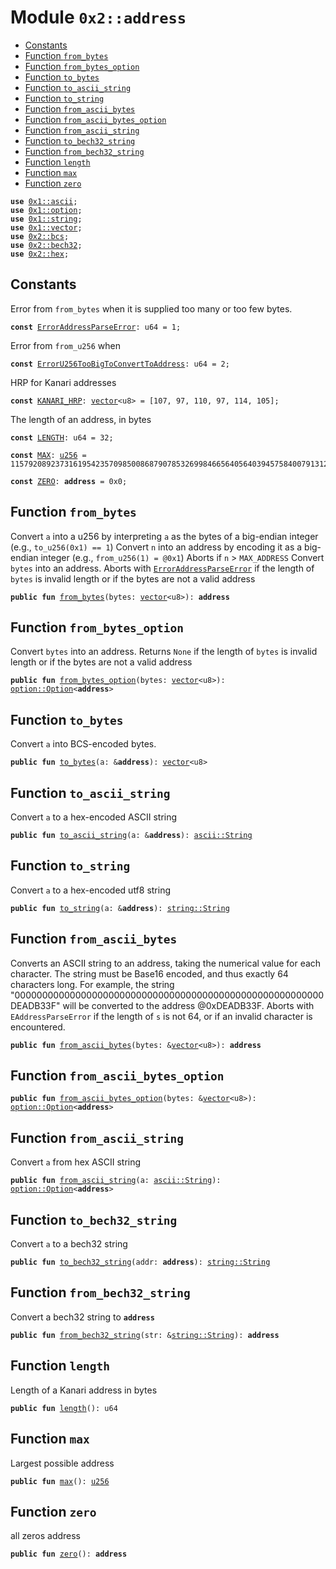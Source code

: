 
<a name="0x2_address"></a>

# Module `0x2::address`



-  [Constants](#@Constants_0)
-  [Function `from_bytes`](#0x2_address_from_bytes)
-  [Function `from_bytes_option`](#0x2_address_from_bytes_option)
-  [Function `to_bytes`](#0x2_address_to_bytes)
-  [Function `to_ascii_string`](#0x2_address_to_ascii_string)
-  [Function `to_string`](#0x2_address_to_string)
-  [Function `from_ascii_bytes`](#0x2_address_from_ascii_bytes)
-  [Function `from_ascii_bytes_option`](#0x2_address_from_ascii_bytes_option)
-  [Function `from_ascii_string`](#0x2_address_from_ascii_string)
-  [Function `to_bech32_string`](#0x2_address_to_bech32_string)
-  [Function `from_bech32_string`](#0x2_address_from_bech32_string)
-  [Function `length`](#0x2_address_length)
-  [Function `max`](#0x2_address_max)
-  [Function `zero`](#0x2_address_zero)


<pre><code><b>use</b> <a href="">0x1::ascii</a>;
<b>use</b> <a href="">0x1::option</a>;
<b>use</b> <a href="">0x1::string</a>;
<b>use</b> <a href="">0x1::vector</a>;
<b>use</b> <a href="bcs.md#0x2_bcs">0x2::bcs</a>;
<b>use</b> <a href="bech32.md#0x2_bech32">0x2::bech32</a>;
<b>use</b> <a href="hex.md#0x2_hex">0x2::hex</a>;
</code></pre>



<a name="@Constants_0"></a>

## Constants


<a name="0x2_address_ErrorAddressParseError"></a>

Error from <code>from_bytes</code> when it is supplied too many or too few bytes.


<pre><code><b>const</b> <a href="address.md#0x2_address_ErrorAddressParseError">ErrorAddressParseError</a>: u64 = 1;
</code></pre>



<a name="0x2_address_ErrorU256TooBigToConvertToAddress"></a>

Error from <code>from_u256</code> when


<pre><code><b>const</b> <a href="address.md#0x2_address_ErrorU256TooBigToConvertToAddress">ErrorU256TooBigToConvertToAddress</a>: u64 = 2;
</code></pre>



<a name="0x2_address_KANARI_HRP"></a>

HRP for Kanari addresses


<pre><code><b>const</b> <a href="address.md#0x2_address_KANARI_HRP">KANARI_HRP</a>: <a href="">vector</a>&lt;u8&gt; = [107, 97, 110, 97, 114, 105];
</code></pre>



<a name="0x2_address_LENGTH"></a>

The length of an address, in bytes


<pre><code><b>const</b> <a href="address.md#0x2_address_LENGTH">LENGTH</a>: u64 = 32;
</code></pre>



<a name="0x2_address_MAX"></a>



<pre><code><b>const</b> <a href="address.md#0x2_address_MAX">MAX</a>: <a href="">u256</a> = 115792089237316195423570985008687907853269984665640564039457584007913129639935;
</code></pre>



<a name="0x2_address_ZERO"></a>



<pre><code><b>const</b> <a href="address.md#0x2_address_ZERO">ZERO</a>: <b>address</b> = 0x0;
</code></pre>



<a name="0x2_address_from_bytes"></a>

## Function `from_bytes`

Convert <code>a</code> into a u256 by interpreting <code>a</code> as the bytes of a big-endian integer
(e.g., <code>to_u256(0x1) == 1</code>)
Convert <code>n</code> into an address by encoding it as a big-endian integer (e.g., <code>from_u256(1) = @0x1</code>)
Aborts if <code>n</code> > <code>MAX_ADDRESS</code>
Convert <code>bytes</code> into an address.
Aborts with <code><a href="address.md#0x2_address_ErrorAddressParseError">ErrorAddressParseError</a></code> if the length of <code>bytes</code> is invalid length or if the bytes are not a valid address


<pre><code><b>public</b> <b>fun</b> <a href="address.md#0x2_address_from_bytes">from_bytes</a>(bytes: <a href="">vector</a>&lt;u8&gt;): <b>address</b>
</code></pre>



<a name="0x2_address_from_bytes_option"></a>

## Function `from_bytes_option`

Convert <code>bytes</code> into an address.
Returns <code>None</code> if the length of <code>bytes</code> is invalid length or if the bytes are not a valid address


<pre><code><b>public</b> <b>fun</b> <a href="address.md#0x2_address_from_bytes_option">from_bytes_option</a>(bytes: <a href="">vector</a>&lt;u8&gt;): <a href="_Option">option::Option</a>&lt;<b>address</b>&gt;
</code></pre>



<a name="0x2_address_to_bytes"></a>

## Function `to_bytes`

Convert <code>a</code> into BCS-encoded bytes.


<pre><code><b>public</b> <b>fun</b> <a href="address.md#0x2_address_to_bytes">to_bytes</a>(a: &<b>address</b>): <a href="">vector</a>&lt;u8&gt;
</code></pre>



<a name="0x2_address_to_ascii_string"></a>

## Function `to_ascii_string`

Convert <code>a</code> to a hex-encoded ASCII string


<pre><code><b>public</b> <b>fun</b> <a href="address.md#0x2_address_to_ascii_string">to_ascii_string</a>(a: &<b>address</b>): <a href="_String">ascii::String</a>
</code></pre>



<a name="0x2_address_to_string"></a>

## Function `to_string`

Convert <code>a</code> to a hex-encoded utf8 string


<pre><code><b>public</b> <b>fun</b> <a href="address.md#0x2_address_to_string">to_string</a>(a: &<b>address</b>): <a href="_String">string::String</a>
</code></pre>



<a name="0x2_address_from_ascii_bytes"></a>

## Function `from_ascii_bytes`

Converts an ASCII string to an address, taking the numerical value for each character. The
string must be Base16 encoded, and thus exactly 64 characters long.
For example, the string "00000000000000000000000000000000000000000000000000000000DEADB33F"
will be converted to the address @0xDEADB33F.
Aborts with <code>EAddressParseError</code> if the length of <code>s</code> is not 64,
or if an invalid character is encountered.


<pre><code><b>public</b> <b>fun</b> <a href="address.md#0x2_address_from_ascii_bytes">from_ascii_bytes</a>(bytes: &<a href="">vector</a>&lt;u8&gt;): <b>address</b>
</code></pre>



<a name="0x2_address_from_ascii_bytes_option"></a>

## Function `from_ascii_bytes_option`



<pre><code><b>public</b> <b>fun</b> <a href="address.md#0x2_address_from_ascii_bytes_option">from_ascii_bytes_option</a>(bytes: &<a href="">vector</a>&lt;u8&gt;): <a href="_Option">option::Option</a>&lt;<b>address</b>&gt;
</code></pre>



<a name="0x2_address_from_ascii_string"></a>

## Function `from_ascii_string`

Convert <code>a</code> from hex ASCII string


<pre><code><b>public</b> <b>fun</b> <a href="address.md#0x2_address_from_ascii_string">from_ascii_string</a>(a: <a href="_String">ascii::String</a>): <a href="_Option">option::Option</a>&lt;<b>address</b>&gt;
</code></pre>



<a name="0x2_address_to_bech32_string"></a>

## Function `to_bech32_string`

Convert <code>a</code> to a bech32 string


<pre><code><b>public</b> <b>fun</b> <a href="address.md#0x2_address_to_bech32_string">to_bech32_string</a>(addr: <b>address</b>): <a href="_String">string::String</a>
</code></pre>



<a name="0x2_address_from_bech32_string"></a>

## Function `from_bech32_string`

Convert a bech32 string to <code><b>address</b></code>


<pre><code><b>public</b> <b>fun</b> <a href="address.md#0x2_address_from_bech32_string">from_bech32_string</a>(str: &<a href="_String">string::String</a>): <b>address</b>
</code></pre>



<a name="0x2_address_length"></a>

## Function `length`

Length of a Kanari address in bytes


<pre><code><b>public</b> <b>fun</b> <a href="address.md#0x2_address_length">length</a>(): u64
</code></pre>



<a name="0x2_address_max"></a>

## Function `max`

Largest possible address


<pre><code><b>public</b> <b>fun</b> <a href="address.md#0x2_address_max">max</a>(): <a href="">u256</a>
</code></pre>



<a name="0x2_address_zero"></a>

## Function `zero`

all zeros address


<pre><code><b>public</b> <b>fun</b> <a href="address.md#0x2_address_zero">zero</a>(): <b>address</b>
</code></pre>
